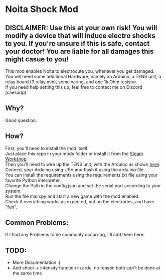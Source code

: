 # Noita Shock Mod  
## DISCLAIMER: Use this at your own risk! You will modify a device that will induce electro shocks to you. If you're unsure if this is safe, contact your doctor! You are liable for all damages this might casue to you!
This mod enables Noita to electrocute you, whenever you get damaged.  
You will need some additional Hardware, namely an Arduino, a TENS unit, a relay board (3 relay min), some wiring, and one 1k Ohm resistor.  
If you need help setting this up, feel free to contact me on Discord (caesarlp).  
  
## Why?  
Good question.  
  
## How?  
First, you'll need to install the mod itself.  
Just place this repo in your mods folder or install it from the [Steam Workshop](https://steamcommunity.com/sharedfiles/filedetails/?id=3170451933).  
Then you'll need to wire up the TENS unit, with the Arduino as shown [here](https://imgur.com/a/4pTD4HI).  
Connect your Arduino using USV and flash it using the ardu.ino file.  
You can install the requirements using the requirements.txt file using your favorite Python interpreter.  
Change the Path in the config.json and set the serial port according to your system.  
Run the file main.py and start a new game with the mod enabled.  
Check if everything works as expected, put on the electrodes, and have "fun".  
  
## Common Problems:  


If I find any Problems to be commonly occurring, I'll add them here.  

  
## TODO:  
  
- More Documentation :)  
- Add shock + intensity function in ardu, no reason both can't be done at the same time  
